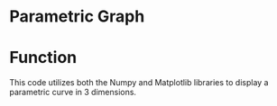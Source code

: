 # Parametric Graph

# Function 
This code utilizes both the Numpy and Matplotlib libraries to display a parametric curve in 3 dimensions.


